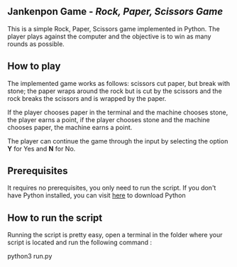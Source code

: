 ## Jankenpon Game - *Rock, Paper, Scissors Game*

This is a simple Rock, Paper, Scissors game implemented in Python. The player plays against the computer and the objective is to win as many rounds as possible.

## How to play

The implemented game works as follows: scissors cut paper, but break with stone; the paper wraps around the rock but is cut by the scissors and the rock breaks the scissors and is wrapped by the paper.

If the player chooses paper in the terminal and the machine chooses stone, the player earns a point, if the player chooses stone and the machine chooses paper, the machine earns a point.

The player can continue the game through the input by selecting the option **Y** for Yes and **N** for No.

## Prerequisites

It requires no prerequisites, you only need to run the script. If you don't have Python installed, you can visit [here](https://www.python.org/downloads/) to download Python

## How to run the script

Running the script is pretty easy, open a terminal in the folder where your script is located and run the following command :

python3 run.py

